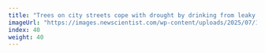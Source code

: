 ```yaml
---
title: "Trees on city streets cope with drought by drinking from leaky pipes"
imageUrl: "https://images.newscientist.com/wp-content/uploads/2025/07/10143422/SEI_258436529.jpg?width=788"
index: 40
weight: 40
---
```

